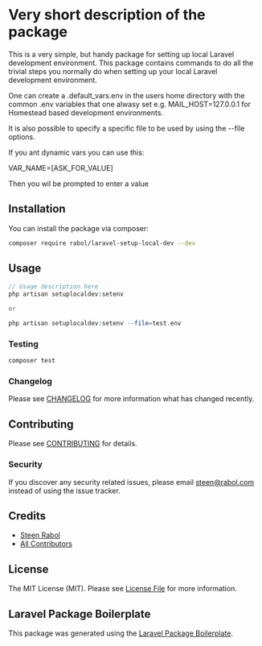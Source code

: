 # Very short description of the package


This is a very simple, but handy package for setting up local Laravel development environment.
This package contains commands to do all the trivial steps you normally do when setting up your local Laravel development environment.

One can create a .default_vars.env in the users home directory with the common .env variables that one alwasy set e.g. MAIL_HOST=127.0.0.1 for Homestead based development environments.

It is also possible to specify a specific file to be used by using the --file options.

If you ant dynamic vars you can use this:

VAR_NAME=[ASK_FOR_VALUE]

Then you wil be prompted to enter a value

## Installation

You can install the package via composer:

```bash
composer require rabol/laravel-setup-local-dev --dev
```

## Usage

``` php
// Usage description here
php artisan setuplocaldev:setenv

or

php artisan setuplocaldev:setenv --file=test.env


```

### Testing

``` bash
composer test
```

### Changelog

Please see [CHANGELOG](CHANGELOG.md) for more information what has changed recently.

## Contributing

Please see [CONTRIBUTING](CONTRIBUTING.md) for details.

### Security

If you discover any security related issues, please email steen@rabol.com instead of using the issue tracker.

## Credits

- [Steen Rabol](https://github.com/rabol)
- [All Contributors](../../contributors)

## License

The MIT License (MIT). Please see [License File](LICENSE.md) for more information.

## Laravel Package Boilerplate

This package was generated using the [Laravel Package Boilerplate](https://laravelpackageboilerplate.com).
